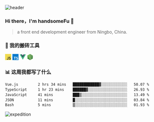 ![header](https://raw.githubusercontent.com/fzq1998/fzq1998/master/header.png)

### Hi there，I'm handsomeFu 👋

> a front end development engineer from Ningbo, China.

### 🔧 我的搬砖工具
<code><img height="20" src="https://raw.githubusercontent.com/github/explore/80688e429a7d4ef2fca1e82350fe8e3517d3494d/topics/javascript/javascript.png" alt="javascript"></code>
<code><img height="20" src="https://raw.githubusercontent.com/github/explore/80688e429a7d4ef2fca1e82350fe8e3517d3494d/topics/typescript/typescript.png" alt="typescript"></code>
<code><img height="20" src="https://raw.githubusercontent.com/github/explore/80688e429a7d4ef2fca1e82350fe8e3517d3494d/topics/vue/vue.png" alt="vue"></code>
<code><img height="20" src="https://raw.githubusercontent.com/github/explore/80688e429a7d4ef2fca1e82350fe8e3517d3494d/topics/nodejs/nodejs.png" alt="nodejs"></code>



### 📊 这周我都写了什么
<!--START_SECTION:waka-->

```txt
Vue.js         2 hrs 34 mins   ████████████▓░░░░░░░░░░░░   50.07 %
TypeScript     1 hr 23 mins    ██████▓░░░░░░░░░░░░░░░░░░   26.93 %
JavaScript     41 mins         ███▒░░░░░░░░░░░░░░░░░░░░░   13.49 %
JSON           11 mins         █░░░░░░░░░░░░░░░░░░░░░░░░   03.84 %
Bash           5 mins          ▒░░░░░░░░░░░░░░░░░░░░░░░░   01.93 %
```

<!--END_SECTION:waka-->


![expedition](https://raw.githubusercontent.com/fzq1998/fzq1998/master/expedition.gif)

